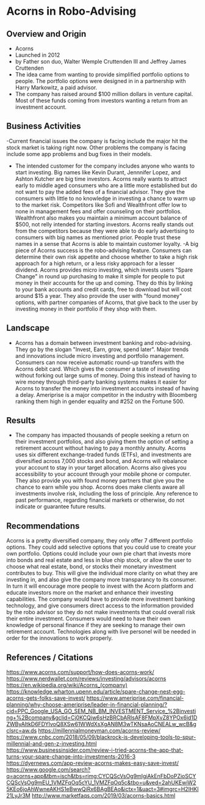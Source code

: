 # Acorns in Robo-Advising

## Overview and Origin
- Acorns
- Launched in 2012
- by Father son duo, Walter Wemple Cruttenden III and Jeffrey James Cruttenden
- The idea came from wanting to provide simplified portfolio options to people. The portfolio options were designed in in a partnership with Harry Markowitz, a paid advisor.
- The company has raised around $100 million dollars in venture capital. Most of these funds coming from investors wanting a return from an investment account.

## Business Activities
-Current financial issues the company is facing include the major hit the stock market is taking right now. Other problems the company is facing include some app problems and bug fixes in their models.
- The intended customer for the company includes anyone who wants to start investing. Big names like Kevin Durant, Jennnifer Lopez, and Ashton Kutcher are big time investors. Acorns really wants to attract early to middle aged consumers who are a little more established but do not want to pay the added fees of a financial advisor. They give the consumers with little to no knowledge in investing a chance to warm up to the market risk. Competitors like Sofi and Wealthfront offer low to none in management fees and offer counseling on their portfolios. Wealthfront also makes you maintain a minimum account balance of $500, not relly intended for starting investors. Acorns really stands out from the competitors because they were able to do early advertising to consumers with big names as mentioned prior. People trust these names in a sense that Acorns is able to maintain customer loyalty.
-A big piece of Acorns success is the robo-advising feature. Consumers can determine their own risk appetite and choose whether to take a high risk approach for a high return, or a less risky approach for a lesser dividend. Acorns provides micro investing, which invests users "Spare Change" in round up purchasing to make it simple for people to put money in their accounts for the up and coming. They do this by linking to your bank accounts and credit cards, free to download but will cost around $15 a year. They also provide the user with "found money" options, with partner companies of Acorns, that give back to the user by investing money in their portfolio if they shop with them.

## Landscape
- Acorns has a domain between investment banking and robo-advising. They go by the slogan "Invest, Earn, grow, spend later". Major trends and innovations include micro investing and portfolio management. Consumers can now receive automatic round-up transfers with the Acorns debit card. Which gives the consumer a taste of investing without forking out large sums of money. Doing this instead of having to wire money through third-party banking systems makes it easier for Acorns to transfer the money into investment accounts instead of having a delay. Ameriprise is a major competitor in the industry with Bloomberg ranking them high in gender equality and #252 on the Fortune 500. 

## Results
- The company has impacted thousands of people seeking a return on their investment portfolios, and also giving them the option of setting a retirement account without having to pay a monthly annuity. Acorns uses six different exchange-traded funds (ETFs), and investments are diversified across 7,000 stocks and bond, and Acorns will rebalance your account to stay in your target allocation. Acorns also gives you accessibility to your account through your mobile phone or computer. They also provide you with found money partners that give you the chance to earn while you shop. Acorns does make clients aware all investments involve risk, including the loss of principle. Any reference to past performance, regarding financial markets or otherwise, do not indicate or guarantee future results.

## Recommendations
Acorns is a pretty diversified company, they only offer 7 different portfolio options. They could add selective options that you could use to create your own portfolio. Options could include your own pie chart that invests more into bonds and real estate and less in blue chip stock, or allow the user to choose what real estate, bond, or stocks their monetary investment contributes to buy.
This will give the individual more clarity on what they are investing in, and also give the company more transparancy to its consumer. In turn it will encourage more people to invest with the Acorn platform and educate investors more on the market and enhance their investing capabilities.
The company would have to provide more investment banking technology, and give consumers direct access to the information provided by the robo advisor so they do not make investments that could overall risk their entire investment. Consumers would need to have their own knowledge of personal finance if they are seeking to manage their own retirement account. Technologies along with live personel will be needed in order for the innovations to work properly.

## References / Citations
https://www.acorns.com/support/how-does-acorns-work/
https://www.nerdwallet.com/reviews/investing/advisors/acorns
https://en.wikipedia.org/wiki/Acorns_(company)
https://knowledge.wharton.upenn.edu/article/spare-change-nest-egg-acorns-gets-folks-save-invest/
https://www.ameriprise.com/financial-planning/why-choose-ameriprise/leader-in-financial-planning/?cid=PPC_Google_USA_GO_SEM_NB_BM_INVESTMENT_Service_%2Binvesting+%2Bcompany&gclid=Cj0KCQjw6sHzBRCbARIsAF8FMpXvZ8YPOx6id1DZWByAItkD6FDYlvoQ8XSw61WWdXsXgAN8M3wTKNsaAoCNEALw_wcB&gclsrc=aw.ds
https://millennialmoneyman.com/acorns-review/
https://www.cnbc.com/2018/05/09/blackrock-is-developing-tools-to-spur-millennial-and-gen-z-investing.html
https://www.businessinsider.com/review-i-tried-acorns-the-app-that-turns-your-spare-change-into-investments-2016-3
https://dyernews.com/app-review-acorns-makes-easy-save-invest/
https://www.google.com/search?q=acorns+app&tbm=isch&tbs=rimg:CYCQScVsOg9mIgiAkEnFbDoPZioSCYCQScVsOg9mEU_1VMZFqOq5cYU_1VMZFqOq5c&tbo=u&ved=2ahUKEwiW25KEo6joAhWwneAKHS1eBwwQiRx6BAgBEAo&ictx=1&uact=3#imgrc=H2IHKl21LyJr3M
http://www.marketfaqs.com/2019/03/acorns-basics.html
